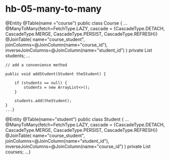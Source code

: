 # hb-05-many-to-many

@Entity
@Table(name ="course")
public class Course {
	...
	@ManyToMany(fetch=FetchType.LAZY, 
			cascade = {CascadeType.DETACH, CascadeType.MERGE, 
			CascadeType.PERSIST, CascadeType.REFRESH})
	@JoinTable(
			name="course_student",
			joinColumns=@JoinColumn(name="course_id"),
			inverseJoinColumns=@JoinColumn(name="student_id")
			)
	private List<Student> students;
	...
	
	// add a convenience method 
	
	public void addStudent(Student theStudent) {
		
		if (students == null) {
			students = new ArrayList<>();
		}
		
		students.add(theStudent);
	}
	...}
  
@Entity
@Table(name="student")
public class Student {
	...
	@ManyToMany(fetch=FetchType.LAZY, 
			cascade = {CascadeType.DETACH, CascadeType.MERGE, 
			CascadeType.PERSIST, CascadeType.REFRESH})
	@JoinTable(
			name="course_student",
			joinColumns=@JoinColumn(name="student_id"),
			inverseJoinColumns=@JoinColumn(name="course_id")
			)
	private List<Course> courses;
	...}
